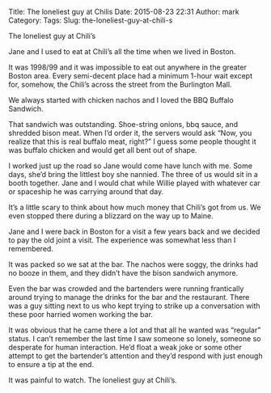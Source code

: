 Title: The loneliest guy at Chilis
Date: 2015-08-23 22:31
Author: mark
Category: 
Tags: 
Slug: the-loneliest-guy-at-chili-s

The loneliest guy at Chili’s

Jane and I used to eat at Chili’s all the time when we lived in Boston.

It was 1998/99 and it was impossible to eat out anywhere in the greater Boston area. Every semi-decent place had a minimum 1-hour wait except for, somehow, the Chili’s across the street from the Burlington Mall.

We always started with chicken nachos and I loved the BBQ Buffalo Sandwich.

That sandwich was outstanding. Shoe-string onions, bbq sauce, and shredded bison meat. When I’d order it, the servers would ask “Now, you realize that this is real buffalo meat, right?” I guess some people thought it was buffalo chicken and would get all bent out of shape.

I worked just up the road so Jane would come have lunch with me. Some days, she’d bring the littlest boy she nannied. The three of us would sit in a booth together. Jane and I would chat while Willie played with whatever car or spaceship he was carrying around that day.

It’s a little scary to think about how much money that Chili’s got from us. We even stopped there during a blizzard on the way up to Maine.

Jane and I were back in Boston for a visit a few years back and we decided to pay the old joint a visit. The experience was somewhat less than I remembered.

It was packed so we sat at the bar. The nachos were soggy, the drinks had no booze in them, and they didn’t have the bison sandwich anymore.

Even the bar was crowded and the bartenders were running frantically around trying to manage the drinks for the bar and the restaurant. There was a guy sitting next to us who kept trying to strike up a conversation with these poor harried women working the bar.

It was obvious that he came there a lot and that all he wanted was “regular” status. I can’t remember the last time I saw someone so lonely, someone so desperate for human interaction. He’d float a weak joke or some other attempt to get the bartender’s attention and they’d respond with just enough to ensure a tip at the end.

It was painful to watch. The loneliest guy at Chili’s.

